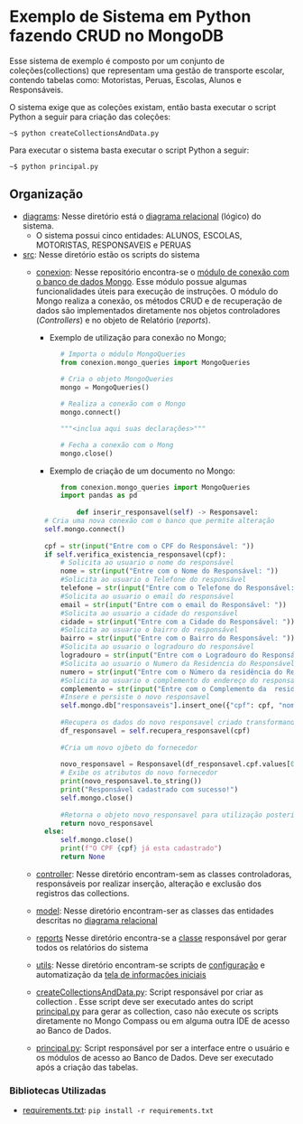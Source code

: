 # Exemplo de Sistema em Python fazendo CRUD no MongoDB

Esse sistema de exemplo é composto por um conjunto de coleções(collections) que representam uma gestão de transporte escolar, contendo tabelas como: Motoristas, Peruas, Escolas, Alunos e Responsáveis.

O sistema exige que as coleções existam, então basta executar o script Python a seguir para criação das coleções:
```shell
~$ python createCollectionsAndData.py
```

Para executar o sistema basta executar o script Python a seguir:
```shell
~$ python principal.py
```

## Organização
- [diagrams](diagrams): Nesse diretório está o [diagrama relacional](diagrams/DIAGRAMA_RELACIONAL_GESTAO_TRANSPORTE_ESCOLAR.png) (lógico) do sistema.
    * O sistema possui cinco entidades: ALUNOS, ESCOLAS, MOTORISTAS, RESPONSAVEIS e PERUAS
- [src](src): Nesse diretório estão os scripts do sistema
    * [conexion](src/conexion): Nesse repositório encontra-se o [módulo de conexão com o banco de dados Mongo](src/conexion/mongo_queries.py). Esse módulo possue algumas funcionalidades úteis para execução de instruções. O módulo do Mongo realiza a conexão, os métodos CRUD e de recuperação de dados são implementados diretamente nos objetos controladores (_Controllers_) e no objeto de Relatório (_reports_).
      
      - Exemplo de utilização para conexão no Mongo;
      ```python
            # Importa o módulo MongoQueries
            from conexion.mongo_queries import MongoQueries
            
            # Cria o objeto MongoQueries
            mongo = MongoQueries()

            # Realiza a conexão com o Mongo
            mongo.connect()

            """<inclua aqui suas declarações>"""

            # Fecha a conexão com o Mong
            mongo.close()
      ```
      - Exemplo de criação de um documento no Mongo:
      ```python
            from conexion.mongo_queries import MongoQueries
            import pandas as pd
            
                def inserir_responsavel(self) -> Responsavel:    
        # Cria uma nova conexão com o banco que permite alteração
        self.mongo.connect()
   
        cpf = str(input("Entre com o CPF do Responsável: "))
        if self.verifica_existencia_responsavel(cpf):
            # Solicita ao usuario o nome do responsável
            nome = str(input("Entre com o Nome do Responsável: "))            
            #Solicita ao usuario o Telefone do responsável
            telefone = str(input("Entre com o Telefone do Responsável:"))            
            #Solicita ao usuario o email do responsável            
            email = str(input("Entre com o email do Responsável: "))            
            #Solicita ao usuario a cidade do responsável
            cidade = str(input("Entre com a Cidade do Responsável: "))    
            #Solicita ao usuario o bairro do responsável            
            bairro = str(input("Entre com o Bairro do Responsável: "))            
            #Solicita ao usuario o logradouro do responsável            
            logradouro = str(input("Entre com o Logradouro do Responsável: "))            
            #Solicita ao usuario o Numero da Residencia do Responsável            
            numero = str(input("Entre com o Número da residência do Responsável: "))            
            #Solicita ao usuario o complemento do endereço do responsavel           
            complemento = str(input("Entre com o Complemento da  residência do responsável: "))
            #Insere e persiste o novo responsavel    
            self.mongo.db["responsaveis"].insert_one({"cpf": cpf, "nome" : nome, "telefone" : telefone, "email": telefone, "cidade": cidade, "bairro": bairro, "logradouro": logradouro, "numero" : numero, "complemento" : complemento})
              
            #Recupera os dados do novo responsavel criado transformando em um DataFrame  
            df_responsavel = self.recupera_responsavel(cpf) 
                              
            #Cria um novo ojbeto do fornecedor  
    
            novo_responsavel = Responsavel(df_responsavel.cpf.values[0] , df_responsavel.nome.values[0], df_responsavel.cidade.values[0], df_responsavel.bairro.values[0], df_responsavel.logradouro.values[0], df_responsavel.telefone.values[0], df_responsavel.email.values[0], df_responsavel.numero.values[0], df_responsavel.complemento.values[0])            
            # Exibe os atributos do novo fornecedor           
            print(novo_responsavel.to_string())
            print("Responsável cadastrado com sucesso!")
            self.mongo.close()
            
            #Retorna o objeto novo_responsavel para utilização posterior, caso necessário  
            return novo_responsavel
        else:
            self.mongo.close()
            print(f"O CPF {cpf} já esta cadastrado")
            return None
      ```
    * [controller](src/controller/): Nesse diretório encontram-sem as classes controladoras, responsáveis por realizar inserção, alteração e exclusão dos registros das collections.
    * [model](src/model/): Nesse diretório encontram-ser as classes das entidades descritas no [diagrama relacional](diagrams/DIAGRAMA_RELACIONAL_GESTAO_TRANSPORTE_ESCOLAR.png)
    * [reports](src/reports/) Nesse diretório encontra-se a [classe](src/reports/relatorios.py) responsável por gerar todos os relatórios do sistema
    * [utils](src/utils/): Nesse diretório encontram-se scripts de [configuração](src/utils/config.py) e automatização da [tela de informações iniciais](src/utils/splash_screen.py)
    * [createCollectionsAndData.py](src/createCollectionsAndData.py): Script responsável por criar as collection . Esse script deve ser executado antes do script [principal.py](src/principal.py) para gerar as collection, caso não execute os scripts diretamente no Mongo Compass ou em alguma outra IDE de acesso ao Banco de Dados.
    * [principal.py](src/principal.py): Script responsável por ser a interface entre o usuário e os módulos de acesso ao Banco de Dados. Deve ser executado após a criação das tabelas.

### Bibliotecas Utilizadas
- [requirements.txt](src/requirements.txt): `pip install -r requirements.txt`

